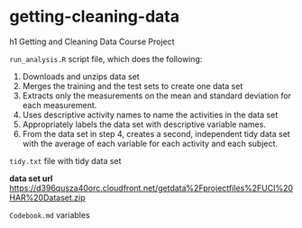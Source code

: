 # getting-cleaning-data
h1 Getting and Cleaning Data Course Project

`run_analysis.R` script file, which does the following:
1. Downloads and unzips data set
2. Merges the training and the test sets to create one data set
3. Extracts only the measurements on the mean and standard deviation for each measurement.
4. Uses descriptive activity names to name the activities in the data set
5. Appropriately labels the data set with descriptive variable names.
6. From the data set in step 4, creates a second, independent tidy data set with the average of each variable for each activity and each subject.

`tidy.txt` file with tidy data set

**data set url** <https://d396qusza40orc.cloudfront.net/getdata%2Fprojectfiles%2FUCI%20HAR%20Dataset.zip>

`Codebook.md` variables
